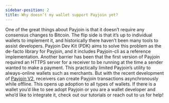 ```yaml
---
sidebar-position: 2
title: Why doesn’t my wallet support Payjoin yet?
---
```

One of the great things about Payjoin is that it doesn’t require any consensus changes to Bitcoin. The flip side is that it’s up to individual wallets to implement it, and historically there haven’t been many tools to assist developers. Payjoin Dev Kit (PDK) aims to solve this problem as the de-facto library for Payjoin, and it includes Payjoin-cli as a reference implementation. Another barrier has been that the first version of Payjoin required an HTTPS server for a receiver to be running at the time a sender wanted to make a payment. This practically limited Payjoin’s utility to always-online wallets such as merchants. But with the recent development of [Payjoin V2](https://github.com/bitcoin/bips/pull/1483), receivers can create Payjoin transactions asynchronously while offline. This opens up adoption to all types of wallets. If there is a wallet you’d like to see adopt Payjoin or you are a wallet developer and who’d like to integrate it, check out our tutorials or reach out to us for help!